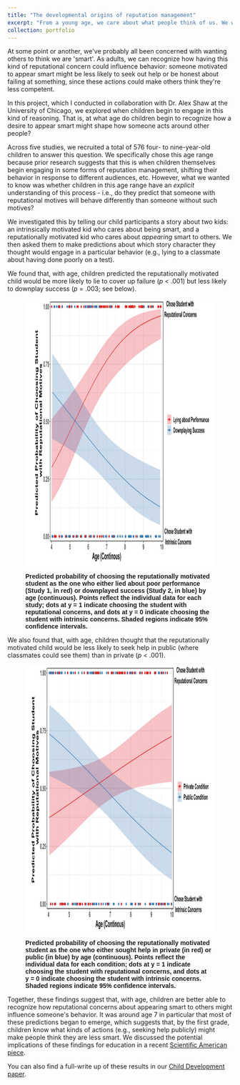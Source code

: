 ```yaml
---
title: "The developmental origins of reputation management"
excerpt: "From a young age, we care about what people think of us. We want those around us to think that we're smart, kind, generous, etc. But when do kids begin to recognize that *others'* behavior might be driven by reputational concerns?<br/><br/><img src='/images/reputation_icon.png'>"
collection: portfolio
---
```


At some point or another, we've probably all been concerned with wanting others to think we are 'smart'. As adults, we can recognize how having this kind of reputational concern could influence behavior: someone motivated to appear smart might be less likely to seek out help or be honest about failing at something, since these actions could make others think they're less competent.

In this project, which I conducted in collaboration with Dr. Alex Shaw at the University of Chicago, we explored when children begin to engage in this kind of reasoning. That is, at what age do children begin to recognize how a desire to appear smart might shape how someone acts around other people?

Across five studies, we recruited a total of 576 four- to nine-year-old children to answer this question. We specifically chose this age range because prior research suggests that this is when children themselves begin engaging in some forms of reputation management, shifting their behavior in response to different audiences, etc. However, what we wanted to know was whether children in this age range have an *explicit* understanding of this process - i.e., do they predict that someone with reputational motives will behave differently than someone without such motives?

We investigated this by telling our child participants a story about two kids: an intrinsically motivated kid who cares about being smart, and a reputationally motivated kid who cares about *appearing* smart to others. We then asked them to make predictions about which story character they thought would engage in a particular behavior (e.g., lying to a classmate about having done poorly on a test).

We found that, with age, children predicted the reputationally motivated child would be more likely to lie to cover up failure (<i>p</i> < .001) but less likely to downplay success (<i>p</i> = .003; see below).

<figure>

<img src='/images/REP_studies1and2_fig.png'
      width="800"
      height="600"
      style="display: block; margin: 0 auto" />

<figcaption style="display: block; margin: 0 auto; font-family: Helvetica"><b>Predicted probability of choosing the reputationally motivated student as the one who either lied about poor performance (Study 1, in red) or downplayed success (Study 2, in blue) by age (continuous). Points reflect the individual data for each study; dots at y = 1 indicate choosing the student with reputational concerns, and dots at y = 0 indicate choosing the student with intrinsic concerns. Shaded regions indicate 95% confidence intervals.
</b>
</figcaption>

</figure>

We also found that, with age, children thought that the reputationally motivated child would be less likely to seek help in public (where classmates could see them) than in private (<i>p</i> < .001).  

<figure>

<img src='/images/REP_study4_fig.png'
      width="800"
      height="600"
      style="display: block; margin: 0 auto" />

<figcaption style="display: block; margin: 0 auto; font-family: Helvetica"><b>Predicted probability of choosing the reputationally motivated student as the one who either sought help in private (in red) or public (in blue) by age (continuous). Points reflect the individual data for each condition; dots at y = 1 indicate choosing the student with reputational concerns, and dots at y = 0 indicate choosing the student with intrinsic concerns. Shaded regions indicate 95% confidence intervals.
</b>
</figcaption>

</figure>

Together, these findings suggest that, with age, children are better able to recognize how reputational concerns about appearing smart to others might influence someone's behavior. It was around age 7 in particular that most of these predictions began to emerge, which suggests that, by the first grade, children know what kinds of actions (e.g., seeking help publicly) might make people think they are less smart. We discussed the potential implications of these findings for education in a recent [Scientific American piece](https://www.scientificamerican.com/article/why-kids-are-afraid-to-ask-for-help/).

You can also find a full-write up of these results in our [Child Development paper](https://kagood.github.io/files/Good_Shaw_CD_2022.pdf).
